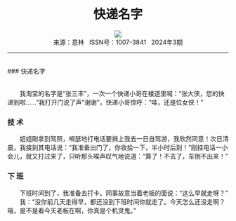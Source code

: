 # <center>快递名字</center>

<div align=center><img src="http://fslib.vip.qikan.cn/img.ashx?key=%d7%f7%d5%df%a3%ba"></div>

<center>来源：意林   ISSN号：1007-3841   2024年3期</center>

* * *

<br>### 快递名字

  
<br>　　我淘宝的名字是“张三丰”，一次一个快递小哥在楼道里喊：“张大侠，您的快递到啦……”我打开门说了声“谢谢”，快递小哥惊呼：“哇，还是位女侠！”

### 技 术

  
　　姐姐剛拿到驾照，嘚瑟地打电话要捎上我去一日自驾游，我欣然同意！次日清晨，我接到其电话说：“我准备出门了，你收拾一下，半小时后到！”刚挂电话一小会儿，就又打过来了，只听那头唉声叹气地说道：“算了！不去了，车倒不出来！”

### 下 班

  
　　下班时间到了，我准备去打卡。同事故意当着老板的面说：“这么早就走呀？”  
　　我：“没你前几天走得早，都还没到下班时间你就走了。今天怎么还没走啊？哦，是不是看今天老板在啊，你真是个机灵鬼。”
